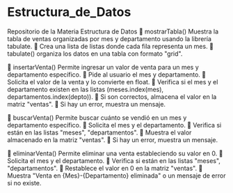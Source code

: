 # Estructura_de_Datos
Repositorio de la Materia Estructura de Datos
📌 mostrarTabla()
Muestra la tabla de ventas organizadas por mes y departamento usando la librería tabulate.
🔹 Crea una lista de listas donde cada fila representa un mes.
🔹 tabulate() organiza los datos en una tabla con formato "grid".

📌 insertarVenta()
Permite ingresar un valor de venta para un mes y departamento específico.
🔹 Pide al usuario el mes y departamento.
🔹 Solicita el valor de la venta y lo convierte en float.
🔹 Verifica si el mes y el departamento existen en las listas (meses.index(mes), departamentos.index(depto)).
🔹 Si son correctos, almacena el valor en la matriz "ventas".
🔹 Si hay un error, muestra un mensaje.

📌 buscarVenta()
Permite buscar cuánto se vendió en un mes y departamento específico.
🔹 Solicita el mes y el departamento.
🔹 Verifica si están en las listas "meses", "departamentos".
🔹 Muestra el valor almacenado en la matriz "ventas".
🔹 Si hay un error, muestra un mensaje.

📌 eliminarVenta()
Permite eliminar una venta estableciendo su valor en 0.
🔹 Solicita el mes y el departamento.
🔹 Verifica si están en las listas "meses", "departamentos".
🔹 Restablece el valor en 0 en la matriz "ventas".
🔹 Muestra "Venta en {Mes}-{Departamento} eliminada" o un mensaje de error si no existe.
